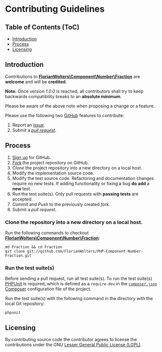 # Contributing Guidelines

## Table of Contents (ToC)

* [Introduction](#introduction)
* [Process](#process)
* [Licensing](#licensing)

## Introduction

Contributions to [**FlorianWolters\Component\Number\Fraction**][10] are
**welcome** and will be **credited**.

**Note:** Once version *1.0.0* is reached, all contributors shall try to keep
backwards compatibility breaks to an **absolute minimum**.

Please be aware of the above note when proposing a change or a feature.

Please use the following two [GitHub][1] features to contribute:

1. Report an [*issue*][11].
2. Submit a [*pull request*][12].

## Process

1. [Sign up][2] for GitHub.
2. [*Fork*][13] the project repository on GitHub.
3. *Clone* the project repository into a new directory on a local host.
4. Modify the implementation source code.
5. Modify the test source code. Refactoring and documentation changes require no
   new tests. If adding functionality or fixing a bug **do add** a **new** test.
6. Run the test suite(s). Only pull requests with **passing tests** are
   accepted.
7. *Commit* and *Push* to the previously created *fork*.
8. Submit a *pull request*.

### Clone the repository into a new directory on a local host.

Run the following commands to checkout
[**FlorianWolters\Component\Number\Fraction**][10]:

    md Fraction && cd Fraction
    git clone git://github.com/FlorianWolters/PHP-Component-Number-Fraction.git

### Run the test suite(s)

Before sending a pull request, run all test suite(s). To run the test suite(s)
[PHPUnit][3] is required, which is defined as a `require-dev` in the
[`composer.json`][14] [Composer][4] configuration file of the project.

Run the test suite(s) with the following command in the directory with the local
Git repository:

    phpunit

## Licensing

By contributing source code the contributor agrees to license the contributions
under the GNU [Lesser General Public License (LGPL)][5].

[1]: https://github.com
     "GitHub"
[2]: https://github.com/signup/free
     "Sign up for GitHub"
[3]: https://phpunit.de
     "PHPUnit"
[4]: https://getcomposer.com
     "Composer"
[5]: https://gnu.org/licenses/lgpl.txt
     "GNU Lesser General Public License"
[10]: https://github.com/FlorianWolters/PHP-Component-Number-Fraction
      "FlorianWolters/PHP-Component-Number-Fraction · GitHub"
[11]: https://github.com/FlorianWolters/PHP-Component-Number-Fraction/issues
      "Issues · FlorianWolters/PHP-Component-Number-Fraction · GitHub"
[12]: https://github.com/FlorianWolters/PHP-Component-Number-Fraction/pulls
      "Pull Requests · FlorianWolters/PHP-Component-Number-Fraction · GitHub"
[13]: https://github.com/FlorianWolters/PHP-Component-Number-Fraction/fork
      "Fork your own copy of FlorianWolters/PHP-Component-Number-Fraction to your account"
[14]: https://github.com/FlorianWolters/PHP-Component-Number-Fraction/blob/master/composer.json
      "PHP-Component-Number-Fraction/composer.json at master · FlorianWolters/PHP-Component-Number-Fraction"

